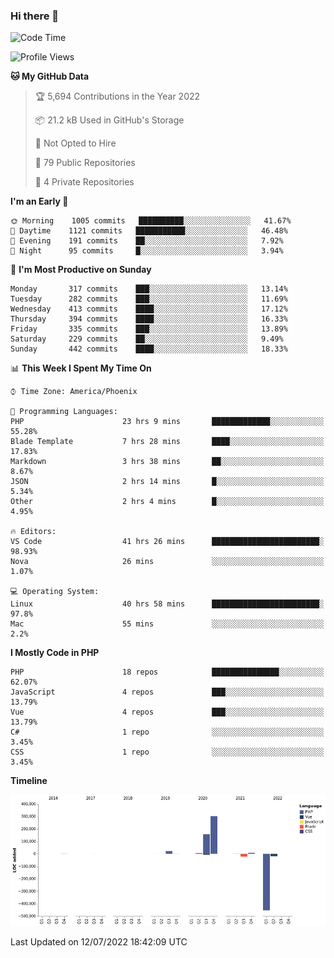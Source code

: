 ### Hi there 👋

<!--START_SECTION:waka-->
![Code Time](http://img.shields.io/badge/Code%20Time-0%20secs-blue)

![Profile Views](http://img.shields.io/badge/Profile%20Views-0-blue)

**🐱 My GitHub Data** 

> 🏆 5,694 Contributions in the Year 2022
 > 
> 📦 21.2 kB Used in GitHub's Storage 
 > 
> 🚫 Not Opted to Hire
 > 
> 📜 79 Public Repositories 
 > 
> 🔑 4 Private Repositories  
 > 
**I'm an Early 🐤** 

```text
🌞 Morning    1005 commits   ██████████░░░░░░░░░░░░░░░   41.67% 
🌆 Daytime    1121 commits   ███████████░░░░░░░░░░░░░░   46.48% 
🌃 Evening    191 commits    ██░░░░░░░░░░░░░░░░░░░░░░░   7.92% 
🌙 Night      95 commits     █░░░░░░░░░░░░░░░░░░░░░░░░   3.94%

```
📅 **I'm Most Productive on Sunday** 

```text
Monday       317 commits    ███░░░░░░░░░░░░░░░░░░░░░░   13.14% 
Tuesday      282 commits    ███░░░░░░░░░░░░░░░░░░░░░░   11.69% 
Wednesday    413 commits    ████░░░░░░░░░░░░░░░░░░░░░   17.12% 
Thursday     394 commits    ████░░░░░░░░░░░░░░░░░░░░░   16.33% 
Friday       335 commits    ███░░░░░░░░░░░░░░░░░░░░░░   13.89% 
Saturday     229 commits    ██░░░░░░░░░░░░░░░░░░░░░░░   9.49% 
Sunday       442 commits    ████░░░░░░░░░░░░░░░░░░░░░   18.33%

```


📊 **This Week I Spent My Time On** 

```text
⌚︎ Time Zone: America/Phoenix

💬 Programming Languages: 
PHP                      23 hrs 9 mins       █████████████░░░░░░░░░░░░   55.28% 
Blade Template           7 hrs 28 mins       ████░░░░░░░░░░░░░░░░░░░░░   17.83% 
Markdown                 3 hrs 38 mins       ██░░░░░░░░░░░░░░░░░░░░░░░   8.67% 
JSON                     2 hrs 14 mins       █░░░░░░░░░░░░░░░░░░░░░░░░   5.34% 
Other                    2 hrs 4 mins        █░░░░░░░░░░░░░░░░░░░░░░░░   4.95%

🔥 Editors: 
VS Code                  41 hrs 26 mins      ████████████████████████░   98.93% 
Nova                     26 mins             ░░░░░░░░░░░░░░░░░░░░░░░░░   1.07%

💻 Operating System: 
Linux                    40 hrs 58 mins      ████████████████████████░   97.8% 
Mac                      55 mins             ░░░░░░░░░░░░░░░░░░░░░░░░░   2.2%

```

**I Mostly Code in PHP** 

```text
PHP                      18 repos            ███████████████░░░░░░░░░░   62.07% 
JavaScript               4 repos             ███░░░░░░░░░░░░░░░░░░░░░░   13.79% 
Vue                      4 repos             ███░░░░░░░░░░░░░░░░░░░░░░   13.79% 
C#                       1 repo              ░░░░░░░░░░░░░░░░░░░░░░░░░   3.45% 
CSS                      1 repo              ░░░░░░░░░░░░░░░░░░░░░░░░░   3.45%

```


**Timeline**

![Chart not found](https://raw.githubusercontent.com/mikebronner/mikebronner/master/charts/bar_graph.png) 


 Last Updated on 12/07/2022 18:42:09 UTC
<!--END_SECTION:waka-->

<!--
**mikebronner/mikebronner** is a ✨ _special_ ✨ repository because its `README.md` (this file) appears on your GitHub profile.

Here are some ideas to get you started:

- 🔭 I’m currently working on ...
- 🌱 I’m currently learning ...
- 👯 I’m looking to collaborate on ...
- 🤔 I’m looking for help with ...
- 💬 Ask me about ...
- 📫 How to reach me: ...
- 😄 Pronouns: ...
- ⚡ Fun fact: ...
-->
